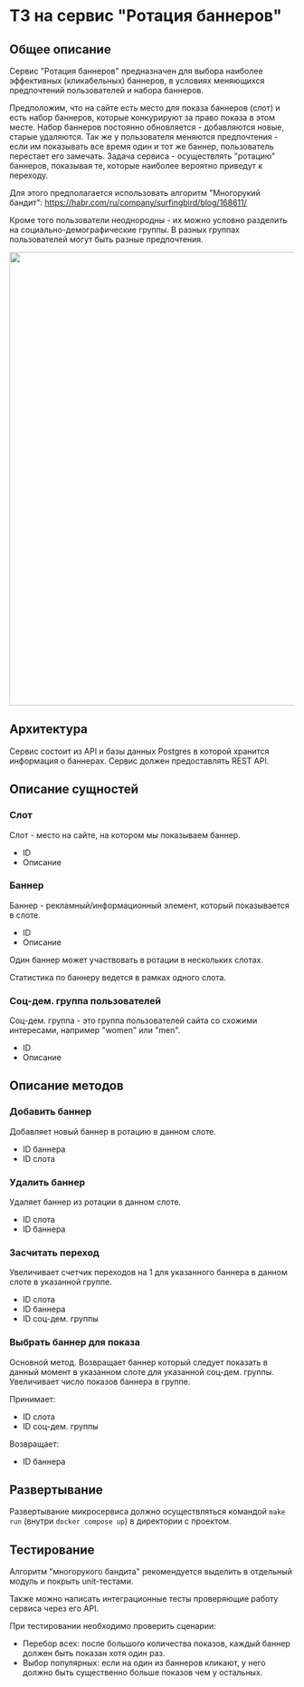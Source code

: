 # ТЗ на сервис "Ротация баннеров"

## Общее описание

Сервис "Ротация баннеров" предназначен для выбора наиболее эффективных (кликабельных) баннеров,
в условиях меняющихся предпочтений пользователей и набора баннеров.

Предположим, что на сайте есть место для показа баннеров (слот) и есть набор баннеров, которые
конкурируют за право показа в этом месте. Набор баннеров постоянно обновляется - добавляются новые,
старые удаляются. Так же у пользователя меняются предпочтения - если им показывать все время один
и тот же баннер, пользователь перестает его замечать. Задача сервиса - осуществлять "ротацию" баннеров,
показывая те, которые наиболее вероятно приведут к переходу.

Для этого предполагается использовать алгоритм "Многорукий бандит":
https://habr.com/ru/company/surfingbird/blog/168611/

Кроме того пользователи неоднородны - их можно условно разделить на социально-демографические группы.
В разных группах пользователей могут быть разные предпочтения.

<img src="./conceptual_model.png" width="800">

## Архитектура

Сервис состоит из API и базы данных Postgres в которой хранится информация о баннерах.
Сервис должен предоставлять REST API.

## Описание сущностей

### Слот

Слот - место на сайте, на котором мы показываем баннер.

- ID
- Описание

### Баннер

Баннер - рекламный/информационный элемент, который показывается в слоте.

- ID
- Описание

Один баннер может участвовать в ротации в нескольких слотах.

Статистика по баннеру ведется в рамках одного слота.

### Соц-дем. группа пользователей

Соц-дем. группа - это группа пользователей сайта со схожими интересами,
например "women" или "men".

- ID
- Описание

## Описание методов

### Добавить баннер

Добавляет новый баннер в ротацию в данном слоте.

- ID баннера
- ID слота

### Удалить баннер

Удаляет баннер из ротации в данном слоте.

- ID слота
- ID баннера

### Засчитать переход

Увеличивает счетчик переходов на 1 для указанного баннера в данном слоте в указанной группе.

- ID слота
- ID баннера
- ID соц-дем. группы

### Выбрать баннер для показа

Основной метод. Возвращает баннер который следует показать в данный момент в указанном
слоте для указанной соц-дем. группы. Увеличивает число показов баннера в группе.

Принимает:

- ID слота
- ID соц-дем. группы

Возвращает:

- ID баннера

## Развертывание

Развертывание микросервиса должно осуществляться командой `make run` (внутри `docker compose up`)
в директории с проектом.

## Тестирование

Алгоритм "многорукого бандита" рекомендуется выделить в отдельный модуль и покрыть unit-тестами.

Также можно написать интеграционные тесты проверяющие работу сервиса через его API.

При тестировании необходимо проверить сценарии:

- Перебор всех: после большого количества показов, каждый баннер должен быть показан хотя один раз.
- Выбор популярных: если на один из баннеров кликают, у него должно быть существенно больше показов чем у остальных.
